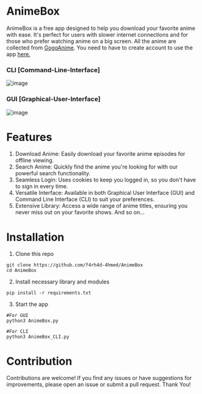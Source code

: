 # AnimeBox
AnimeBox is a free app designed to help you download your favorite anime with ease. It's perfect for users with slower internet connections and for those who prefer watching anime on a big screen. All the anime are collected from [GogoAnime](https://anitaku.pe/). You need to have to create account to use the app [here.](https://anitaku.pe/register.html)

### CLI [Command-Line-Interface]
![image](https://github.com/user-attachments/assets/cbe9d3b1-b1ea-4846-a653-0d9692283f0f)

### GUI [Graphical-User-Interface]
![image](https://github.com/user-attachments/assets/f9cfd9b5-1382-4a4d-bd54-742653c7ae5c)



# Features
  1. Download Anime: Easily download your favorite anime episodes for offline viewing.
  2. Search Anime: Quickly find the anime you're looking for with our powerful search functionality.
  3. Seamless Login: Uses cookies to keep you logged in, so you don't have to sign in every time.
  4. Versatile Interface: Available in both Graphical User Interface (GUI) and Command Line Interface (CLI) to suit your preferences.
  5. Extensive Library: Access a wide range of anime titles, ensuring you never miss out on your favorite shows.
And so on...

# Installation
  1. Clone this repo
```
git clone https://github.com/f4rh4d-4hmed/AnimeBox
cd AnimeBox
```
  2. Install necessary library and modules
```
pip install -r requirements.txt
```
  3. Start the app
```
#For GUI
python3 AnimeBox.py

#For CLI
python3 AnimeBox_CLI.py
```

# Contribution
Contributions are welcome! If you find any issues or have suggestions for improvements, please open an issue or submit a pull request. Thank You!
